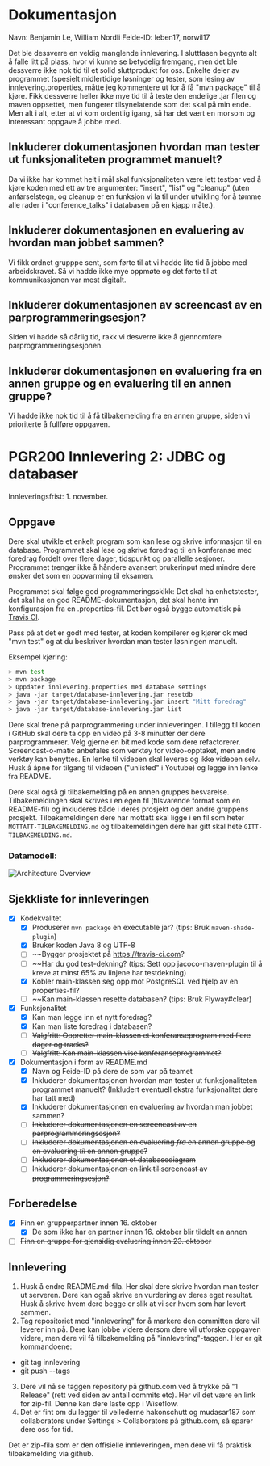 # Dokumentasjon 

Navn: Benjamin Le, William Nordli
Feide-ID: leben17, norwil17

Det ble dessverre en veldig manglende innlevering. I sluttfasen begynte alt å falle litt på plass, hvor vi kunne se betydelig fremgang, men det ble dessverre ikke nok tid til et solid sluttprodukt for oss. 
Enkelte deler av programmet (spesielt midlertidige løsninger og tester, som lesing av innlevering.properties, måtte jeg kommentere ut for å få "mvn package" til å kjøre. Fikk dessverre heller ikke mye tid til å teste den endelige .jar filen og maven oppsettet, men fungerer tilsynelatende som det skal på min ende. 
Men alt i alt, etter at vi kom ordentlig igang, så har det vært en morsom og interessant oppgave å jobbe med.

## Inkluderer dokumentasjonen hvordan man tester ut funksjonaliteten programmet manuelt?

Da vi ikke har kommet helt i mål skal funksjonaliteten være lett testbar ved å kjøre koden med ett av tre argumenter: "insert", "list" og "cleanup" (uten anførselstegn, og cleanup er en funksjon vi la til under utvikling for å tømme alle rader i "conference_talks" i databasen på en kjapp måte.).

## Inkluderer dokumentasjonen en evaluering av hvordan man jobbet sammen?

Vi fikk ordnet grupppe sent, som førte til at vi hadde lite tid å jobbe med arbeidskravet. Så vi hadde ikke mye oppmøte og det førte til at kommunikasjonen var mest digitalt.

## Inkluderer dokumentasjonen av screencast av en parprogrammeringsesjon? 

Siden vi hadde så dårlig tid, rakk vi desverre ikke å gjennomføre parprogrammeringsesjonen. 

## Inkluderer dokumentasjonen en evaluering fra en annen gruppe og en evaluering til en annen gruppe?

Vi hadde ikke nok tid til å få tilbakemelding fra en annen gruppe, siden vi prioriterte å fullføre oppgaven.

# PGR200 Innlevering 2: JDBC og databaser

Innleveringsfrist: 1. november.

## Oppgave

Dere skal utvikle et enkelt program som kan lese og skrive informasjon til en database. Programmet skal lese og skrive foredrag til en konferanse med foredrag fordelt over flere dager, tidspunkt og parallelle sesjoner. Programmet trenger ikke å håndere avansert brukerinput med mindre dere ønsker det som en oppvarming til eksamen.

Programmet skal følge god programmeringsskikk: Det skal ha enhetstester, det skal ha en god README-dokumentasjon, det skal hente inn konfigurasjon fra en .properties-fil. Det bør også bygge automatisk på [Travis CI](https://travis-ci.com).

Pass på at det er godt med tester, at koden kompilerer og kjører ok med "mvn test" og at du beskriver hvordan man tester løsningen manuelt.

Eksempel kjøring:

```bash
> mvn test
> mvn package
> Oppdater innlevering.properties med database settings
> java -jar target/database-innlevering.jar resetdb
> java -jar target/database-innlevering.jar insert "Mitt foredrag"
> java -jar target/database-innlevering.jar list
```

Dere skal trene på parprogrammering under innleveringen. I tillegg til koden i GitHub skal dere ta opp en video på 3-8 minutter der dere parprogrammerer. Velg gjerne en bit med kode som dere refactorerer. Screencast-o-matic anbefales som verktøy for video-opptaket, men andre verktøy kan benyttes. En lenke til videoen skal leveres og ikke videoen selv. Husk å åpne for tilgang til videoen ("unlisted" i Youtube) og legge inn lenke fra README.

Dere skal også gi tilbakemelding på en annen gruppes besvarelse. Tilbakemeldingen skal skrives i en egen fil (tilsvarende format som en README-fil) og inkluderes både i deres prosjekt og den andre gruppens prosjekt. Tilbakemeldingen dere har mottatt skal ligge i en fil som heter `MOTTATT-TILBAKEMELDING.md` og tilbakemeldingen dere har gitt skal hete `GITT-TILBAKEMELDING.md`.


### Datamodell:

![Architecture Overview](doc/datamodell.png)

## Sjekkliste for innleveringen

- [x] Kodekvalitet
    - [x] Produserer `mvn package` en executable jar? (tips: Bruk `maven-shade-plugin`)
    - [x] Bruker koden Java 8 og UTF-8
    - [ ] ~~Bygger prosjektet på https://travis-ci.com?
    - [ ] ~~Har du god test-dekning? (tips: Sett opp jacoco-maven-plugin til å kreve at minst 65% av linjene har testdekning)
    - [x] Kobler main-klassen seg opp mot PostgreSQL ved hjelp av en properties-fil?
    - [ ] ~~Kan main-klassen resette databasen? (tips: Bruk Flyway#clear)
- [x] Funksjonalitet
    - [x] Kan man legge inn et nytt foredrag?
    - [x] Kan man liste foredrag i databasen?
    - [ ] ~~Valgfritt: Oppretter main-klassen et konferanseprogram med flere dager og tracks?~~
    - [ ] ~~Valgfritt: Kan main-klassen vise konferanseprogrammet?~~
- [x] Dokumentasjon i form av README.md
    - [x] Navn og Feide-ID på dere de som var på teamet
    - [x] Inkluderer dokumentasjonen hvordan man tester ut funksjonaliteten programmet manuelt? (Inkludert eventuell ekstra funksjonalitet dere har tatt med)
    - [x] Inkluderer dokumentasjonen en evaluering av hvordan man jobbet sammen?
    - [ ] ~~Inkluderer dokumentasjonen en screencast av en parprogrammeringsesjon?~~
    - [ ] ~~Inkluderer dokumentasjonen en evaluering _fra_ en annen gruppe og en evaluering _til_ en annen gruppe?~~
    - [ ] ~~Inkluderer dokumentasjonen et databasediagram~~
    - [ ] ~~Inkluderer dokumentasjonen en link til screencast av programmeringsesjon?~~

## Forberedelse

- [x] Finn en grupperpartner innen 16. oktober
    - [x] De som ikke har en partner innen 16. oktober blir tildelt en annen
- [ ] ~~Finn en gruppe for gjensidig evaluering innen 23. oktober~~

## Innlevering

1. Husk å endre README.md-fila. Her skal dere skrive hvordan man tester ut serveren. Dere kan også skrive en vurdering av deres eget resultat. Husk å skrive hvem dere begge er slik at vi ser hvem som har levert sammen.
2. Tag repositoriet med "innlevering" for å markere den committen dere vil leverer inn på. Dere kan jobbe videre dersom dere vil utforske oppgaven videre, men dere vil få tilbakemelding på "innlevering"-taggen. Her er git kommandoene:
  * git tag innlevering
  * git push --tags
3. Dere vil nå se taggen repository på github.com ved å trykke på "1 Release" (rett ved siden av antall commits etc). Her vil det være en link for zip-fil. Denne kan dere laste opp i Wiseflow.
4. Det er fint om du legger til veilederne hakonschutt og mudasar187 som collaborators under Settings > Collaborators på github.com, så sparer dere oss for tid.

Det er zip-fila som er den offisielle innleveringen, men dere vil få praktisk tilbakemelding via github.
